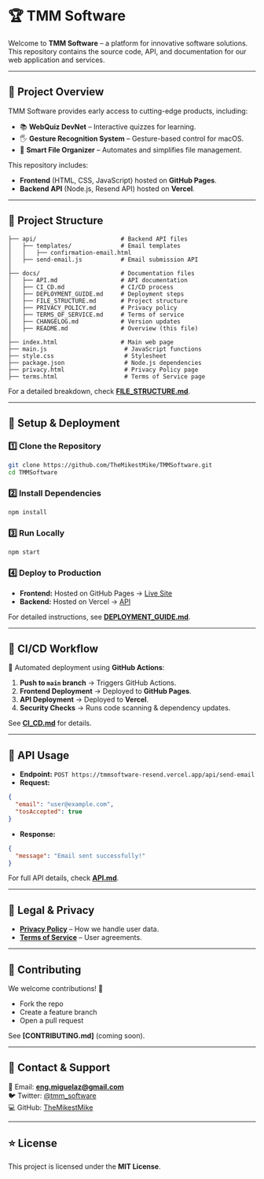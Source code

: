 # 🏆 TMM Software

Welcome to **TMM Software** – a platform for innovative software solutions. This repository contains the source code, API, and documentation for our web application and services.

---

## 🚀 Project Overview
TMM Software provides early access to cutting-edge products, including:
- 📚 **WebQuiz DevNet** – Interactive quizzes for learning.
- 🖐️ **Gesture Recognition System** – Gesture-based control for macOS.
- 📂 **Smart File Organizer** – Automates and simplifies file management.

This repository includes:
- **Frontend** (HTML, CSS, JavaScript) hosted on **GitHub Pages**.
- **Backend API** (Node.js, Resend API) hosted on **Vercel**.

---

## 📂 Project Structure
```
├── api/                        # Backend API files
│   ├── templates/              # Email templates
│   │   ├── confirmation-email.html
│   ├── send-email.js           # Email submission API
│
├── docs/                       # Documentation files
│   ├── API.md                  # API documentation
│   ├── CI_CD.md                # CI/CD process
│   ├── DEPLOYMENT_GUIDE.md     # Deployment steps
│   ├── FILE_STRUCTURE.md       # Project structure
│   ├── PRIVACY_POLICY.md       # Privacy policy
│   ├── TERMS_OF_SERVICE.md     # Terms of service
│   ├── CHANGELOG.md            # Version updates
│   ├── README.md               # Overview (this file)
│
├── index.html                  # Main web page
├── main.js                      # JavaScript functions
├── style.css                    # Stylesheet
├── package.json                 # Node.js dependencies
├── privacy.html                 # Privacy Policy page
├── terms.html                   # Terms of Service page
```

For a detailed breakdown, check **[FILE_STRUCTURE.md](docs/FILE_STRUCTURE.md)**.

---

## 🔧 Setup & Deployment
### 1️⃣ **Clone the Repository**
```sh
git clone https://github.com/TheMikestMike/TMMSoftware.git
cd TMMSoftware
```

### 2️⃣ **Install Dependencies**
```sh
npm install
```

### 3️⃣ **Run Locally**
```sh
npm start
```

### 4️⃣ **Deploy to Production**
- **Frontend:** Hosted on GitHub Pages → [Live Site](https://tmmsoftware.github.io/)
- **Backend:** Hosted on Vercel → [API](https://tmmsoftware-resend.vercel.app/)

For detailed instructions, see **[DEPLOYMENT_GUIDE.md](docs/DEPLOYMENT_GUIDE.md)**.

---

## 🔄 CI/CD Workflow
🚀 Automated deployment using **GitHub Actions**:
1. **Push to `main` branch** → Triggers GitHub Actions.
2. **Frontend Deployment** → Deployed to **GitHub Pages**.
3. **API Deployment** → Deployed to **Vercel**.
4. **Security Checks** → Runs code scanning & dependency updates.

See **[CI_CD.md](docs/CI_CD.md)** for details.

---

## 📡 API Usage
- **Endpoint:** `POST https://tmmsoftware-resend.vercel.app/api/send-email`
- **Request:**
```json
{
  "email": "user@example.com",
  "tosAccepted": true
}
```
- **Response:**
```json
{
  "message": "Email sent successfully!"
}
```
For full API details, check **[API.md](docs/API.md)**.

---

## 📜 Legal & Privacy
- **[Privacy Policy](privacy.md)** – How we handle user data.
- **[Terms of Service](terms.md)** – User agreements.

---

## 📌 Contributing
We welcome contributions! 🚀
- Fork the repo
- Create a feature branch
- Open a pull request

See **[CONTRIBUTING.md]** (coming soon).

---

## 📢 Contact & Support
📧 Email: **eng.miguelaz@gmail.com**  
🐦 Twitter: [@tmm_software](https://x.com/tmm_software)  
💻 GitHub: [TheMikestMike](https://github.com/TheMikestMike)

---

## ⭐ License
This project is licensed under the **MIT License**.

